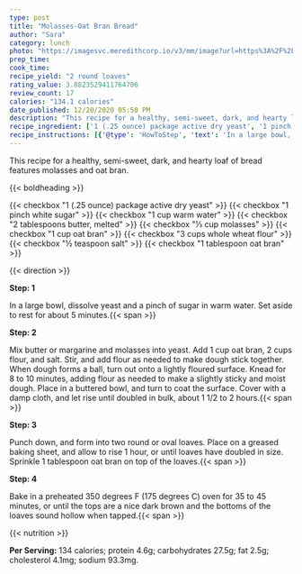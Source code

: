 ```yaml
---
type: post
title: "Molasses-Oat Bran Bread"
author: "Sara"
category: lunch
photo: "https://imagesvc.meredithcorp.io/v3/mm/image?url=https%3A%2F%2Fimages.media-allrecipes.com%2Fuserphotos%2F855219.jpg"
prep_time: 
cook_time: 
recipe_yield: "2 round loaves"
rating_value: 3.8823529411764706
review_count: 17
calories: "134.1 calories"
date_published: 12/20/2020 05:50 PM
description: "This recipe for a healthy, semi-sweet, dark, and hearty loaf of bread features molasses and oat bran."
recipe_ingredient: ['1 (.25 ounce) package active dry yeast', '1 pinch white sugar', '1 cup warm water', '2 tablespoons butter, melted', '⅓ cup molasses', '1 cup oat bran', '3 cups whole wheat flour', '½ teaspoon salt', '1 tablespoon oat bran']
recipe_instructions: [{'@type': 'HowToStep', 'text': 'In a large bowl, dissolve yeast and a pinch of sugar in warm water.  Set aside to rest for about 5 minutes.\n'}, {'@type': 'HowToStep', 'text': 'Mix butter or margarine and molasses into yeast.  Add 1 cup oat bran, 2 cups flour, and salt.  Stir, and add flour as needed to make dough stick together.  When dough forms a ball, turn out onto a lightly floured surface.  Knead for 8 to 10 minutes, adding flour as needed to make a slightly sticky and moist dough.  Place in a buttered bowl, and turn to coat the surface.  Cover with a damp cloth, and let rise until doubled in bulk, about 1 1/2 to 2 hours.\n'}, {'@type': 'HowToStep', 'text': 'Punch down, and form into two round or oval loaves.  Place on a greased baking sheet, and allow to rise 1 hour, or until loaves have doubled in size.  Sprinkle 1 tablespoon oat bran on top of the loaves.\n'}, {'@type': 'HowToStep', 'text': 'Bake in a preheated 350 degrees F (175 degrees C) oven  for 35 to 45 minutes, or until the tops are a nice dark brown and the bottoms of the loaves sound hollow when tapped.\n'}]
---
```


This recipe for a healthy, semi-sweet, dark, and hearty loaf of bread features molasses and oat bran. 

{{< boldheading >}}

{{< checkbox "1 (.25 ounce) package active dry yeast" >}}
{{< checkbox "1 pinch white sugar" >}}
{{< checkbox "1 cup warm water" >}}
{{< checkbox "2 tablespoons butter, melted" >}}
{{< checkbox "⅓ cup molasses" >}}
{{< checkbox "1 cup oat bran" >}}
{{< checkbox "3 cups whole wheat flour" >}}
{{< checkbox "½ teaspoon salt" >}}
{{< checkbox "1 tablespoon oat bran" >}}


{{< direction >}}

**Step: 1**

In a large bowl, dissolve yeast and a pinch of sugar in warm water.  Set aside to rest for about 5 minutes.{{< span >}}

**Step: 2**

Mix butter or margarine and molasses into yeast.  Add 1 cup oat bran, 2 cups flour, and salt.  Stir, and add flour as needed to make dough stick together.  When dough forms a ball, turn out onto a lightly floured surface.  Knead for 8 to 10 minutes, adding flour as needed to make a slightly sticky and moist dough.  Place in a buttered bowl, and turn to coat the surface.  Cover with a damp cloth, and let rise until doubled in bulk, about 1 1/2 to 2 hours.{{< span >}}

**Step: 3**

Punch down, and form into two round or oval loaves.  Place on a greased baking sheet, and allow to rise 1 hour, or until loaves have doubled in size.  Sprinkle 1 tablespoon oat bran on top of the loaves.{{< span >}}

**Step: 4**

Bake in a preheated 350 degrees F (175 degrees C) oven  for 35 to 45 minutes, or until the tops are a nice dark brown and the bottoms of the loaves sound hollow when tapped.{{< span >}}

{{< nutrition >}}

**Per Serving:** 134 calories; protein 4.6g; carbohydrates 27.5g; fat 2.5g; cholesterol 4.1mg; sodium 93.3mg.